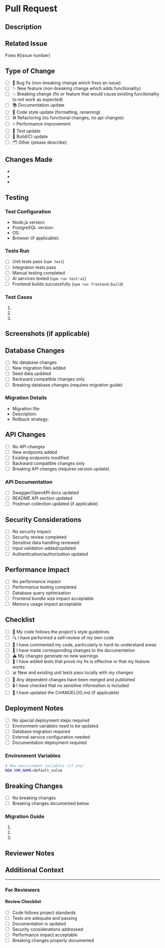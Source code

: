 # Pull Request

## Description
<!-- Briefly describe the changes in this PR -->

## Related Issue
<!-- Link to the issue this PR addresses -->
Fixes #(issue number)

## Type of Change
<!-- Mark the appropriate option with an "x" -->
- [ ] 🐛 Bug fix (non-breaking change which fixes an issue)
- [ ] ✨ New feature (non-breaking change which adds functionality)
- [ ] 💥 Breaking change (fix or feature that would cause existing functionality to not work as expected)
- [ ] 📚 Documentation update
- [ ] 🎨 Code style update (formatting, renaming)
- [ ] ♻️ Refactoring (no functional changes, no api changes)
- [ ] ⚡ Performance improvement
- [ ] 🧪 Test update
- [ ] 🔧 Build/CI update
- [ ] 🗂️ Other (please describe):

## Changes Made
<!-- Detailed description of what has been changed -->
-
-
-

## Testing
<!-- Describe the tests you ran and how to reproduce them -->

### Test Configuration
- Node.js version:
- PostgreSQL version:
- OS:
- Browser (if applicable):

### Tests Run
- [ ] Unit tests pass (`npm test`)
- [ ] Integration tests pass
- [ ] Manual testing completed
- [ ] AI services tested (`npm run test:ai`)
- [ ] Frontend builds successfully (`npm run frontend:build`)

### Test Cases
<!-- Describe specific test cases -->
1.
2.
3.

## Screenshots (if applicable)
<!-- Add screenshots to help explain your changes -->

## Database Changes
<!-- If applicable, describe any database schema changes -->
- [ ] No database changes
- [ ] New migration files added
- [ ] Seed data updated
- [ ] Backward compatible changes only
- [ ] Breaking database changes (requires migration guide)

### Migration Details
<!-- If database changes are involved -->
- Migration file:
- Description:
- Rollback strategy:

## API Changes
<!-- If applicable, describe any API changes -->
- [ ] No API changes
- [ ] New endpoints added
- [ ] Existing endpoints modified
- [ ] Backward compatible changes only
- [ ] Breaking API changes (requires version update)

### API Documentation
- [ ] Swagger/OpenAPI docs updated
- [ ] README API section updated
- [ ] Postman collection updated (if applicable)

## Security Considerations
- [ ] No security impact
- [ ] Security review completed
- [ ] Sensitive data handling reviewed
- [ ] Input validation added/updated
- [ ] Authentication/authorization updated

## Performance Impact
- [ ] No performance impact
- [ ] Performance testing completed
- [ ] Database query optimization
- [ ] Frontend bundle size impact acceptable
- [ ] Memory usage impact acceptable

## Checklist
<!-- Mark completed items with "x" -->
- [ ] 🧪 My code follows the project's style guidelines
- [ ] 🔍 I have performed a self-review of my own code
- [ ] 💬 I have commented my code, particularly in hard-to-understand areas
- [ ] 📖 I have made corresponding changes to the documentation
- [ ] ⚠️ My changes generate no new warnings
- [ ] 🧪 I have added tests that prove my fix is effective or that my feature works
- [ ] 📊 New and existing unit tests pass locally with my changes
- [ ] 🎯 Any dependent changes have been merged and published
- [ ] 🔒 I have checked that no sensitive information is included
- [ ] 📝 I have updated the CHANGELOG.md (if applicable)

## Deployment Notes
<!-- Any special deployment considerations -->
- [ ] No special deployment steps required
- [ ] Environment variables need to be updated
- [ ] Database migration required
- [ ] External service configuration needed
- [ ] Documentation deployment required

### Environment Variables
<!-- List any new or changed environment variables -->
```bash
# New environment variables (if any)
NEW_VAR_NAME=default_value
```

## Breaking Changes
<!-- Describe any breaking changes and migration steps -->
- [ ] No breaking changes
- [ ] Breaking changes documented below

### Migration Guide
<!-- If breaking changes exist, provide migration steps -->
1.
2.
3.

## Reviewer Notes
<!-- Anything specific you want reviewers to focus on -->

## Additional Context
<!-- Add any other context about the PR here -->

---

### For Reviewers
<!-- This section is for reviewers -->
#### Review Checklist
- [ ] Code follows project standards
- [ ] Tests are adequate and passing
- [ ] Documentation is updated
- [ ] Security considerations addressed
- [ ] Performance impact acceptable
- [ ] Breaking changes properly documented